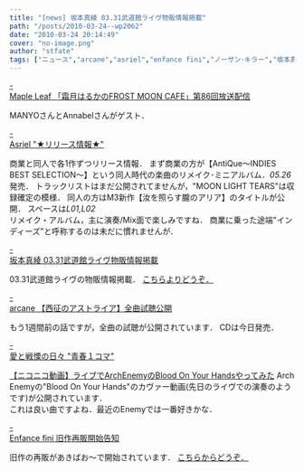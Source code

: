 ```yaml
---
title: "[news] 坂本真綾 03.31武道館ライヴ物販情報掲載"
path: "/posts/2010-03-24--wp2062"
date: "2010-03-24 20:14:49"
cover: "no-image.png"
author: "stfate"
tags: ["ニュース","arcane","asriel","enfance fini","ノーザン･キラー","坂本真綾","霜月はるか"]
---
```


<style type="text/css">
<!--
p {white-space: pre-wrap};
-->
</style>

<a class="topics" href="http://www.timerocket.co.jp/fmc/" target="_blank">- Maple Leaf 「霜月はるかのFROST MOON CAFE」第86回放送配信</a>
<div class="news">MANYOさんとAnnabelさんがゲスト．</div>

<a class="topics" href="http://ameblo.jp/asriel-blog/entry-10490489152.html" target="_blank">- Asriel "★リリース情報★"</a>
<div class="news">商業と同人で各1作ずつリリース情報．
まず商業の方が【AntiQue～INDIES BEST SELECTION～】という同人時代の楽曲のリメイク･ミニアルバム．<em>05.26</em>発売．
トラックリストはまだ公開されてませんが，"MOON LIGHT TEARS"は収録確定の模様．
同人の方はM3新作【汝を照らす朧のアリア】のタイトルが公開．
スペースは<em>L01,L02</em>
<div id="talk">リメイク・アルバム，主に演奏/Mix面で楽しみですね．
商業に乗った途端"インディーズ"と呼称するのは未だに慣れませんが．</div></div>

<a class="topics" href="http://www.jvcmusic.co.jp/maaya/news/index.html" target="_blank">- 坂本真綾 03.31武道館ライヴ物販情報掲載</a>
<div class="news">03.31武道館ライヴの物販情報掲載．
<a href="http://www.treasures-jpn.com/maaya/" target="_blank">こちらよりどうぞ．</a></div>

<a class="topics" href="http://www.team-e.co.jp/sp/arcane/" target="_blank">- arcane 【西征のアストライア】全曲試聴公開</a>
<div class="news">もう1週間前の話ですが，全曲の試聴が公開されています．
CDは今日発売．</div>

<a class="topics" href="http://cobhc.blog40.fc2.com/" target="_blank">- 愛と戦慄の日々 "青春１コマ"</a>
<div class="news"><script type="text/javascript" src="http://ext.nicovideo.jp/thumb_watch/sm10134031"></script><noscript><a href="http://www.nicovideo.jp/watch/sm10134031">【ニコニコ動画】ライブでArchEnemyのBlood On Your Handsやってみた</a></noscript>
Arch Enemyの"Blood On Your Hands"のカヴァー動画(先日のライヴでの演奏のようです)が公開されています．
<div id="talk">これは良い曲ですよね．最近のEnemyでは一番好きかな．</div></div>

<a class="topics" href="http://enfini.yu-nagi.com/" target="_blank">- Enfance fini 旧作再販開始告知</a>
<div class="news">旧作の再販があきばお～で開始されています．
<a href="http://www.akibaoo.com/02/main/b/0/actionNameTxt/search?srchWordTxt=Enfance+fini" target="_blank">こちらからどうぞ．</a></div>